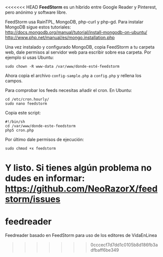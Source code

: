 <<<<<<< HEAD
__FeedStorm__ es un hibrido entre Google Reader y Pinterest,
pero anónimo y software libre.

FeedStorm usa RainTPL, MongoDB, php-curl y php-gd.
Para instalar MongoDB sigue estos tutoriales:
http://docs.mongodb.org/manual/tutorial/install-mongodb-on-ubuntu/
http://www.php.net/manual/es/mongo.installation.php

Una vez instalado y configurado MongoDB, copia FeedStorm a tu carpeta web,
dale permisos al servidor web para escribir sobre esa carpeta. Por ejemplo
si usas Ubuntu:

    sudo chown -R www-data /var/www/donde-esté-feedstorm


Ahora copia el archivo `config-sample.php` a `config.php`
y rellena los campos.

Para comprobar los feeds necesitas añadir el cron. En Ubuntu:

    cd /etc/cron.hourly/
    sudo nano feedstorm


Copia este script:

    #!/bin/sh
    cd /var/www/donde-este-feedstorm
    php5 cron.php


Por último dale permisos de ejecución:

    sudo chmod +x feedstorm


Y listo. Si tienes algún problema no dudes en informar:
https://github.com/NeoRazorX/feedstorm/issues
=======
feedreader
==========

Feedreader basado en FeedStorm para uso de los editores de VidaEnLinea
>>>>>>> 0cccecf7d7dd1c0105b8d186fb3adfbaff6be349
